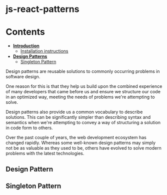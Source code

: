 # js-react-patterns

# Contents

* **[Introduction](#intro)**
  - [Installation instructions](#debinstall)
* **[Design Patterns](#design)**
  - [Singleton Pattern](#singleton)

<a name="intro"></a>
Design patterns are reusable solutions to commonly occurring problems in software design.

One reason for this is that they help us build upon the combined experience of many developers that came before us and ensure we structure our code in an optimized way, meeting the needs of problems we're attempting to solve.

Design patterns also provide us a common vocabulary to describe solutions. This can be significantly simpler than describing syntax and semantics when we're attempting to convey a way of structuring a solution in code form to others.

Over the past couple of years, the web development ecosystem has changed rapidly. Whereas some well-known design patterns may simply not be as valuable as they used to be, others have evolved to solve modern problems with the latest technologies.

<a name="design"></a>
## Design Pattern

<a name="singleton"></a>
## Singleton Pattern







